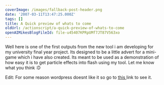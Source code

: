 ```yaml
---
coverImage: /images/fallback-post-header.png
date: '2007-03-11T13:47:25.000Z'
tags: []
title: A Quick preview of whats to come
oldUrl: /actionscript/a-quick-preview-of-whats-to-come
openAIMikesBlogFileId: file-u45407KPRpUMf7JT87V563xo
---
```


Well here is one of the first outputs from the new tool i am developing for my university final year project. Its designed to be a little advert for a mini-game which i have also created. Its meant to be used as a demonstration of how easy it is to get particle effects into flash using my tool. Let me know what you think :D<!-- more -->

Edit: For some reason wordpress doesnt like it so go to [this ](https://www.mikecann.blog/flash/winter.html)link to see it.
